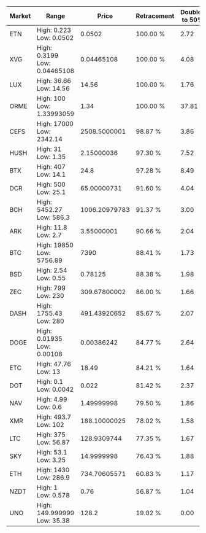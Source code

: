 | Market | Range | Price| Retracement | Doubles to 50% |
| --- | --- | --- | --- | --- |
| ETN | High: 0.223<br />Low: 0.0502 | 0.0502 | 100.00 % | 2.72 |
| XVG | High: 0.3199<br />Low: 0.04465108 | 0.04465108 | 100.00 % | 4.08 |
| LUX | High: 36.66<br />Low: 14.56 | 14.56 | 100.00 % | 1.76 |
| ORME | High: 100<br />Low: 1.33993059 | 1.34 | 100.00 % | 37.81 |
| CEFS | High: 17000<br />Low: 2342.14 | 2508.5000001 | 98.87 % | 3.86 |
| HUSH | High: 31<br />Low: 1.35 | 2.15000036 | 97.30 % | 7.52 |
| BTX | High: 407<br />Low: 14.1 | 24.8 | 97.28 % | 8.49 |
| DCR | High: 500<br />Low: 25.1 | 65.00000731 | 91.60 % | 4.04 |
| BCH | High: 5452.27<br />Low: 586.3 | 1006.20979783 | 91.37 % | 3.00 |
| ARK | High: 11.8<br />Low: 2.7 | 3.55000001 | 90.66 % | 2.04 |
| BTC | High: 19850<br />Low: 5756.89 | 7390 | 88.41 % | 1.73 |
| BSD | High: 2.54<br />Low: 0.55 | 0.78125 | 88.38 % | 1.98 |
| ZEC | High: 799<br />Low: 230 | 309.67800002 | 86.00 % | 1.66 |
| DASH | High: 1755.43<br />Low: 280 | 491.43920652 | 85.67 % | 2.07 |
| DOGE | High: 0.01935<br />Low: 0.00108 | 0.00386242 | 84.77 % | 2.64 |
| ETC | High: 47.76<br />Low: 13 | 18.49 | 84.21 % | 1.64 |
| DOT | High: 0.1<br />Low: 0.0042 | 0.022 | 81.42 % | 2.37 |
| NAV | High: 4.99<br />Low: 0.6 | 1.49999998 | 79.50 % | 1.86 |
| XMR | High: 493.7<br />Low: 102 | 188.10000025 | 78.02 % | 1.58 |
| LTC | High: 375<br />Low: 56.87 | 128.9309744 | 77.35 % | 1.67 |
| SKY | High: 53.1<br />Low: 3.25 | 14.9999998 | 76.43 % | 1.88 |
| ETH | High: 1430<br />Low: 286.9 | 734.70605571 | 60.83 % | 1.17 |
| NZDT | High: 1<br />Low: 0.578 | 0.76 | 56.87 % | 1.04 |
| UNO | High: 149.999999<br />Low: 35.38 | 128.2 | 19.02 % | 0.00 |
